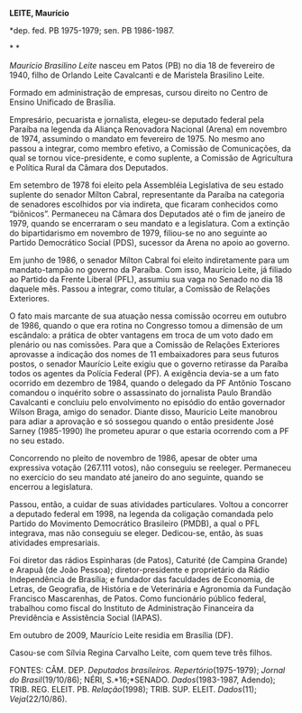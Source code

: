 **LEITE, Maurício**

\*dep. fed. PB 1975-1979; sen. PB 1986-1987.

* *

*Maurício Brasilino Leite* nasceu em Patos (PB) no dia 18 de fevereiro
de 1940, filho de Orlando Leite Cavalcanti e de Maristela Brasilino
Leite.

Formado em administração de empresas, cursou direito no Centro de Ensino
Unificado de Brasília.

Empresário, pecuarista e jornalista, elegeu-se deputado federal pela
Paraíba na legenda da Aliança Renovadora Nacional (Arena) em novembro de
1974, assumindo o mandato em fevereiro de 1975. No mesmo ano passou a
integrar, como membro efetivo, a Comissão de Comunicações, da qual se
tornou vice-presidente, e como suplente, a Comissão de Agricultura e
Política Rural da Câmara dos Deputados.

Em setembro de 1978 foi eleito pela Assembléia Legislativa de seu estado
suplente do senador Mílton Cabral, representante da Paraíba na categoria
de senadores escolhidos por via indireta, que ficaram conhecidos como
“biônicos”. Permaneceu na Câmara dos Deputados até o fim de janeiro de
1979, quando se encerraram o seu mandato e a legislatura. Com a extinção
do bipartidarismo em novembro de 1979, filiou-se no ano seguinte ao
Partido Democrático Social (PDS), sucessor da Arena no apoio ao governo.

Em junho de 1986, o senador Mílton Cabral foi eleito indiretamente para
um mandato-tampão no governo da Paraíba. Com isso, Maurício Leite, já
filiado ao Partido da Frente Liberal (PFL), assumiu sua vaga no Senado
no dia 18 daquele mês. Passou a integrar, como titular, a Comissão de
Relações Exteriores.

O fato mais marcante de sua atuação nessa comissão ocorreu em outubro de
1986, quando o que era rotina no Congresso tomou a dimensão de um
escândalo: a prática de obter vantagens em troca de um voto dado em
plenário ou nas comissões. Para que a Comissão de Relações Exteriores
aprovasse a indicação dos nomes de 11 embaixadores para seus futuros
postos, o senador Maurício Leite exigiu que o governo retirasse da
Paraíba todos os agentes da Polícia Federal (PF). A exigência devia-se a
um fato ocorrido em dezembro de 1984, quando o delegado da PF Antônio
Toscano comandou o inquérito sobre o assassinato do jornalista Paulo
Brandão Cavalcanti e concluiu pelo envolvimento no episódio do então
governador Wilson Braga, amigo do senador. Diante disso, Maurício Leite
manobrou para adiar a aprovação e só sossegou quando o então presidente
José Sarney (1985-1990) lhe prometeu apurar o que estaria ocorrendo com
a PF no seu estado.

Concorrendo no pleito de novembro de 1986, apesar de obter uma
expressiva votação (267.111 votos), não conseguiu se reeleger.
Permaneceu no exercício do seu mandato até janeiro do ano seguinte,
quando se encerrou a legislatura.

Passou, então, a cuidar de suas atividades particulares. Voltou a
concorrer a deputado federal em 1998, na legenda da coligação comandada
pelo Partido do Movimento Democrático Brasileiro (PMDB), a qual o PFL
integrava, mas não conseguiu se eleger. Dedicou-se, então, às suas
atividades empresariais.

Foi diretor das rádios Espinharas (de Patos), Caturité (de Campina
Grande) e Arapuã (de João Pessoa); diretor-presidente e proprietário da
Rádio Independência de Brasília; e fundador das faculdades de Economia,
de Letras, de Geografia, de História e de Veterinária e Agronomia da
Fundação Francisco Mascarenhas, de Patos. Como funcionário público
federal, trabalhou como fiscal do Instituto de Administração Financeira
da Previdência e Assistência Social (IAPAS).

Em outubro de 2009, Maurício Leite residia em Brasília (DF).

Casou-se com Sílvia Regina Carvalho Leite, com quem teve três filhos.

FONTES: CÂM. DEP. *Deputados brasileiros. Repertório*(1975-1979);
*Jornal do Brasil*(19/10/86); NÉRI, S.*16;*SENADO. *Dados*(1983-1987,
Adendo); TRIB. REG. ELEIT. PB. *Relação*(1998); TRIB. SUP. ELEIT.
*Dados*(11); *Veja*(22/10/86).

 
